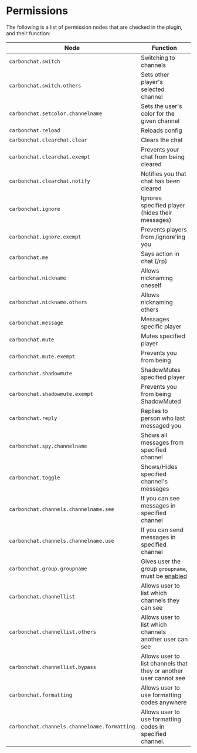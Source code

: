 # Permissions

The following is a list of permission nodes that are checked in the plugin, and their function:

Node | Function
--- | ---
`carbonchat.switch` | Switching to channels
`carbonchat.switch.others` | Sets other player's selected channel
`carbonchat.setcolor.channelname` | Sets the user's color for the given channel
`carbonchat.reload` | Reloads config
`carbonchat.clearchat.clear` | Clears the chat
`carbonchat.clearchat.exempt` | Prevents your chat from being cleared
`carbonchat.clearchat.notify` | Notifies you that chat has been cleared
`carbonchat.ignore` | Ignores specified player (hides their messages)
`carbonchat.ignore.exempt` | Prevents players from /ignore'ing you
`carbonchat.me` | Says action in chat (/rp)
`carbonchat.nickname` | Allows nicknaming oneself
`carbonchat.nickname.others` | Allows nicknaming others
`carbonchat.message` | Messages specific player
`carbonchat.mute` | Mutes specified player
`carbonchat.mute.exempt` | Prevents you from being 
`carbonchat.shadowmute` | ShadowMutes specified player
`carbonchat.shadowmute.exempt` | Prevents you from being ShadowMuted
`carbonchat.reply` | Replies to person who last messaged you
`carbonchat.spy.channelname` | Shows all messages from specified channel
`carbonchat.toggle` | Shows/Hides specified channel's messages
`carbonchat.channels.channelname.see` | If you can see messages in specified channel
`carbonchat.channels.channelname.use` | If you can send messages in specified channel
`carbonchat.group.groupname` | Gives user the group `groupname`, must be [enabled](Basic-Configuration#primary-group-only)
`carbonchat.channellist` | Allows user to list which channels they can see
`carbonchat.channellist.others` | Allows user to list which channels another user can see
`carbonchat.channellist.bypass` | Allows user to list channels that they or another user cannot see
`carbonchat.formatting` | Allows user to use formatting codes anywhere
`carbonchat.channels.channelname.formatting` | Allows user to use formatting codes in specified channel.